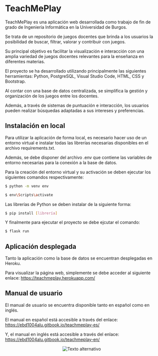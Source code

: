 # TeachMePlay

TeachMePlay es una aplicación web desarrollada como trabajo de fin de grado de Ingeniería Informática en la Universidad de Burgos.

Se trata de un repositorio de juegos docentes que brinda a los usuarios la posibilidad de buscar, filtrar, valorar y contribuir con juegos. 

Su principal objetivo es facilitar la visualización e interacción con una amplia variedad de juegos docentes relevantes para la enseñanza en diferentes materias.

El proyecto se ha desarrollado utilizando principalmente las siguientes herramientas: Python, PostgreSQL, Visual Studio Code, HTML, CSS y Bootstrap.

Al contar con una base de datos centralizada, se simplifica la gestión y organización de los juegos entre los docentes. 

Además, a través de sistemas de puntuación e interacción, los usuarios pueden realizar búsquedas adaptadas a sus intereses y preferencias.

## Instalación en local
Para utilizar la aplicación de forma local, es necesario hacer uso de un entorno virtual e instalar todas las librerías necesarias disponibles en el archivo requirements.txt.

Además, se debe disponer del archivo .env que contiene las variables de entorno necesarias para la conexión a la base de datos.

Para la creación del entorno virtual y su activación se deben ejecutar los siguientes comandos respectivamente:
```bash
$ python -m venv env
```

```bash
$ env\Scripts\activate
```

Las librerías de Python se deben instalar de la siguiente forma:

```bash
$ pip install [librería]
```

Y finalmente para ejecutar el proyecto se debe ejcutar el comando:

```bash
$ flask run
```

## Aplicación desplegada
Tanto la aplicación como la base de datos se encuentran desplegadas en Heroku. 

Para visualizar la página web, simplemente se debe acceder al siguiente enlace: https://teachmeplay.herokuapp.com/ 

## Manual de usuario
El manual de usuario se encuentra disponible tanto en español como en inglés.

El manual en español está accesible a través del enlace: https://ebd1004alu.gitbook.io/teachmeplay-es/

Y, el manual en inglés está accesible a través del enlace: https://ebd1004alu.gitbook.io/teachmeplay-en/

<p align="center">
  <img src="videos/video.gif" alt="Texto alternativo" />
</p>

